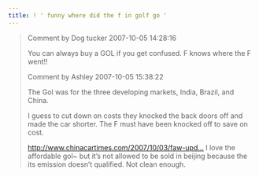 ```yaml
---
title: ! ' funny where did the f in golf go '
---
```


<blockquote>
  <p>Comment by Dog tucker 2007-10-05 14:28:16</p>
  
  <p>You can always buy a GOL if you get confused. F knows where the F went!!</p>
  
  <p>Comment by Ashley 2007-10-05 15:38:22</p>
  
  <p>The Gol was for the three developing markets, India, Brazil, and China.</p>
  
  <p>I guess to cut down on costs they knocked the back doors off and made the car shorter. The F must have been knocked off to save on cost.</p>
  
  <p><a href="http://www.chinacartimes.com/2007/10/03/faw-update-the-bora-for-2008/">http://www.chinacartimes.com/2007/10/03/faw-upd...</a>
  I love the affordable gol~ but it&#8217;s not allowed to be sold in beijing because the its emission doesn&#8217;t qualified. Not clean enough.</p>
</blockquote>
